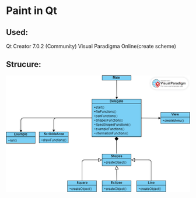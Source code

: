# Paint in Qt

## Used:

Qt Creator 7.0.2 (Community)
Visual Paradigma Online(create scheme)

## Strucure:

![](https://github.com/panda21127/Paint-Qt/blob/d1e1019b4e293f803c031df7288c3935f4f2f7f1/Pictures/scheme.png)

